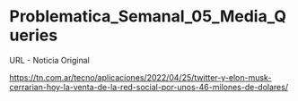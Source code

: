 # Problematica_Semanal_05_Media_Queries

URL - Noticia Original

https://tn.com.ar/tecno/aplicaciones/2022/04/25/twitter-y-elon-musk-cerrarian-hoy-la-venta-de-la-red-social-por-unos-46-milones-de-dolares/